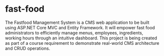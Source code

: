 # fast-food

The Fastfood Management System is a CMS web application to be built using ASP.NET Core MVC and Entity Framework. It will empower fast food administrators to efficiently manage menus, employees, ingredients, working hours through an intuitive dashboard. This project is being created as part of a course requirement to demonstrate real-world CMS architecture and CRUD operations.
